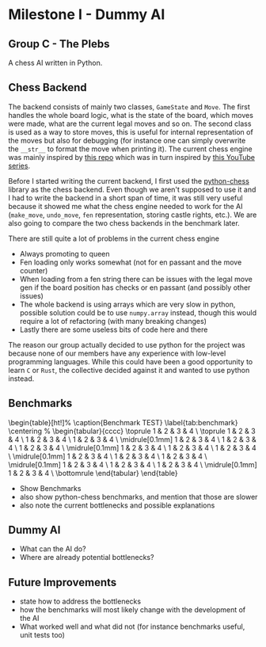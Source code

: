 <p align="center">
    <h1>Milestone I - Dummy AI</h1>
    <h2>Group C - The Plebs</h2>
</p>

A chess AI written in Python.

## Chess Backend

The backend consists of mainly two classes, `GameState` and `Move`.
The first handles the whole board logic, what is the state of the board,
which moves were made, what are the current legal moves and so on.
The second class is used as a way to store moves, this is useful for
internal representation of the moves but also for debugging
(for instance one can simply overwrite the `__str__` to format the
move when printing it).
The current chess engine was mainly inspired by
[this repo](https://github.com/Jabezng2/Star-Wars-Chess-AI-Game)
which was in turn inspired by
[this YouTube series](https://www.youtube.com/watch?v=EnYui0e73Rs&list=PLBwF487qi8MGU81nDGaeNE1EnNEPYWKY_).

Before I started writing the current backend, I first used the
[python-chess](https://github.com/niklasf/python-chess) library
as the chess backend. Even though we aren't supposed to use it and I
had to write the backend in a short span of time, it was still very useful
because it showed me what the chess engine needed to work for the AI
(`make_move`, `undo_move`, `fen` representation, storing castle rights,
etc.). We are also going to compare the two chess backends in the
benchmark later.

There are still quite a lot of problems in the current chess engine

- Always promoting to queen
- Fen loading only works somewhat (not for en passant and the move counter)
- When loading from a fen string there can be issues with the legal move gen
  if the board position has checks or en passant (and possibly other issues)
- The whole backend is using arrays which are very slow in python, possible
  solution could be to use `numpy.array` instead, though this would require
  a lot of refactoring (with many breaking changes)
- Lastly there are some useless bits of code here and there

The reason our group actually decided to use python for the project
was because none of our members have any experience with low-level
programming languages. While this could have been a good opportunity
to learn `C` or `Rust`, the collective decided against it and
wanted to use python instead.

## Benchmarks

\begin{table}[ht!]%
	\caption{Benchmark TEST}
	\label{tab:benchmark}
	\centering %
	\begin{tabular}{cccc}
		\toprule
		1 & 2 & 3 & 4 \\ \toprule
		1 & 2 & 3 & 4 \\
		1 & 2 & 3 & 4 \\
		1 & 2 & 3 & 4 \\ \midrule[0.1mm]
		1 & 2 & 3 & 4 \\
		1 & 2 & 3 & 4 \\
		1 & 2 & 3 & 4 \\ \midrule[0.1mm]
		1 & 2 & 3 & 4 \\
		1 & 2 & 3 & 4 \\
		1 & 2 & 3 & 4 \\ \midrule[0.1mm]
		1 & 2 & 3 & 4 \\
		1 & 2 & 3 & 4 \\
		1 & 2 & 3 & 4 \\ \midrule[0.1mm]
		1 & 2 & 3 & 4 \\
		1 & 2 & 3 & 4 \\
		1 & 2 & 3 & 4 \\ \midrule[0.1mm]
		1 & 2 & 3 & 4 \\ \bottomrule
	\end{tabular}
\end{table}

- Show Benchmarks
- also show python-chess benchmarks, and mention that those are slower
- also note the current bottlenecks and possible explanations

## Dummy AI

- What can the AI do?
- Where are already potential bottlenecks?

## Future Improvements

- state how to address the bottlenecks
- how the benchmarks will most likely change with the development of the AI
- What worked well and what did not (for instance benchmarks useful, unit tests too)
